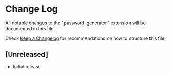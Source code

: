 # Change Log

All notable changes to the "password-generator" extension will be documented in this file.

Check [Keep a Changelog](http://keepachangelog.com/) for recommendations on how to structure this file.

## [Unreleased]

- Initial release